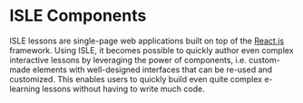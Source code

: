 # ISLE Components

ISLE lessons are single-page web applications built on top of the [React.js](https://facebook.github.io/react/) framework. Using ISLE, it becomes possible to quickly author even complex interactive lessons by leveraging the power of components, i.e. custom-made elements with well-designed interfaces that can be re-used and customized. This enables users to quickly build even quite complex e-learning lessons without having to write much code.
